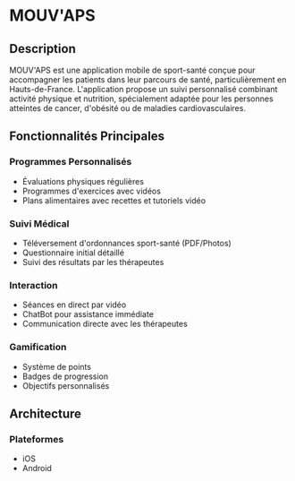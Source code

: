 # MOUV'APS
## Description
MOUV'APS est une application mobile de sport-santé conçue pour accompagner les patients dans leur parcours de santé, particulièrement en Hauts-de-France. L'application propose un suivi personnalisé combinant activité physique et nutrition, spécialement adaptée pour les personnes atteintes de cancer, d'obésité ou de maladies cardiovasculaires.

## Fonctionnalités Principales

### Programmes Personnalisés
- Évaluations physiques régulières
- Programmes d'exercices avec vidéos
- Plans alimentaires avec recettes et tutoriels vidéo

### Suivi Médical
- Téléversement d'ordonnances sport-santé (PDF/Photos)
- Questionnaire initial détaillé
- Suivi des résultats par les thérapeutes

### Interaction
- Séances en direct par vidéo
- ChatBot pour assistance immédiate
- Communication directe avec les thérapeutes

### Gamification
- Système de points
- Badges de progression
- Objectifs personnalisés

## Architecture
### Plateformes
- iOS
- Android
